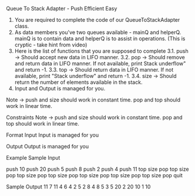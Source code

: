 Queue To Stack Adapter - Push Efficient
Easy

1. You are required to complete the code of our QueueToStackAdapter class. 
2. As data members you've two queues available - mainQ and helperQ. mainQ is to contain data and helperQ is to assist in operations. (This is cryptic - take hint from video)
3. Here is the list of functions that you are supposed to complete
     3.1. push -> Should accept new data in LIFO manner.
     3.2. pop -> Should remove and return data in LIFO manner. If not available, print 
      Stack underflow" and return -1.
     3.3. top -> Should return data in LIFO manner. If not available, print "Stack 
     underflow" and return -1.
     3.4. size -> Should return the number of elements available in the stack.
4. Input and Output is managed for you.

Note -> push and size should work in constant time. pop and top should work in linear time.

Constraints
Note -> push and size should work in constant time. pop and top should work in linear time.

Format
Input
Input is managed for you

Output
Output is managed for you

Example
Sample Input

push 10
push 20
push 5
push 8
push 2
push 4
push 11
top
size
pop
top
size
pop
top
size
pop
top
size
pop
top
size
pop
top
size
pop
top
size
pop
quit

Sample Output
11
7
11
4
6
4
2
5
2
8
4
8
5
3
5
20
2
20
10
1
10